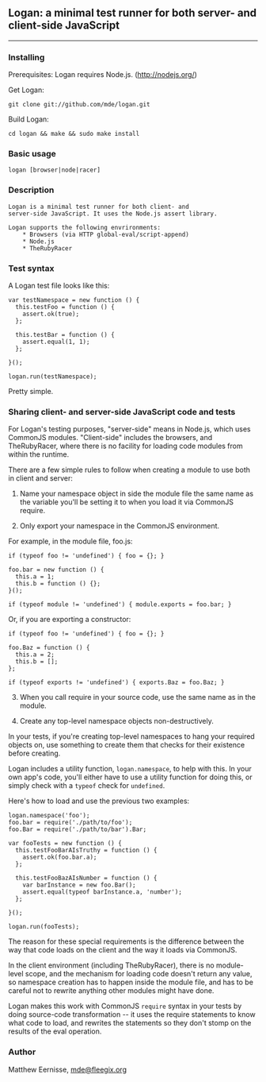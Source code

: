 ## Logan: a minimal test runner for both server- and client-side JavaScript
- - -

### Installing

Prerequisites: Logan requires Node.js. (<http://nodejs.org/>)

Get Logan:

    git clone git://github.com/mde/logan.git

Build Logan:

    cd logan && make && sudo make install

### Basic usage

    logan [browser|node|racer] 

### Description

    Logan is a minimal test runner for both client- and
    server-side JavaScript. It uses the Node.js assert library.

    Logan supports the following envrironments: 
        * Browsers (via HTTP global-eval/script-append) 
        * Node.js
        * TheRubyRacer

### Test syntax

A Logan test file looks like this:

    var testNamespace = new function () {
      this.testFoo = function () {
        assert.ok(true);
      };

      this.testBar = function () {
        assert.equal(1, 1);
      };

    }();

    logan.run(testNamespace);

Pretty simple.

### Sharing client- and server-side JavaScript code and tests

For Logan's testing purposes, "server-side" means in Node.js,
which uses CommonJS modules. "Client-side" includes the
browsers, and TheRubyRacer, where there is no facility for
loading code modules from within the runtime.

There are a few simple rules to follow when creating a module
to use both in client and server:

1. Name your namespace object in side the module file the same
name as the variable you'll be setting it to when you load it
via CommonJS require.

2. Only export your namespace in the CommonJS environment.

For example, in the module file, foo.js:

    
    if (typeof foo != 'undefined') { foo = {}; }
    
    foo.bar = new function () {
      this.a = 1;
      this.b = function () {};
    }();

    if (typeof module != 'undefined') { module.exports = foo.bar; }


Or, if you are exporting a constructor:

    if (typeof foo != 'undefined') { foo = {}; }
    
    foo.Baz = function () {
      this.a = 2;
      this.b = [];
    };

    if (typeof exports != 'undefined') { exports.Baz = foo.Baz; }

3. When you call require in your source code, use the same
name as in the module. 

4. Create any top-level namespace objects non-destructively.

In your tests, if you're creating top-level namespaces to hang
your required objects on, use something to create them that
checks for their existence before creating.

Logan includes a utility function, `logan.namespace`, to help
with this. In your own app's code, you'll either have to use
a utility function for doing this, or simply check with a
`typeof` check for `undefined`.

Here's how to load and use the previous two examples:

    logan.namespace('foo');
    foo.bar = require('./path/to/foo');
    foo.Bar = require('./path/to/bar').Bar;

    var fooTests = new function () {
      this.testFooBarAIsTruthy = function () {
        assert.ok(foo.bar.a);
      };

      this.testFooBazAIsNumber = function () {
        var barInstance = new foo.Bar();
        assert.equal(typeof barInstance.a, 'number');
      };

    }();

    logan.run(fooTests);

The reason for these special requirements is the difference
between the way that code loads on the client and the way it
loads via CommonJS.

In the client environment (including TheRubyRacer), there
is no module-level scope, and the mechanism for loading code
doesn't return any value, so namespace creation has to happen
inside the module file, and has to be careful not to rewrite
anything other modules might have done.

Logan makes this work with CommonJS `require` syntax in your
tests by doing source-code transformation -- it uses the
require statements to know what code to load, and rewrites
the statements so they don't stomp on the results of the
eval operation.

### Author

Matthew Eernisse, mde@fleegix.org


